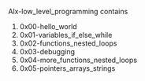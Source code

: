 Alx-low_level_programming contains

1. 0x00-hello_world
2. 0x01-variables_if_else_while
3. 0x02-functions_nested_loops
4. 0x03-debugging
5. 0x04-more_functions_nested_loops
6. 0x05-pointers_arrays_strings
